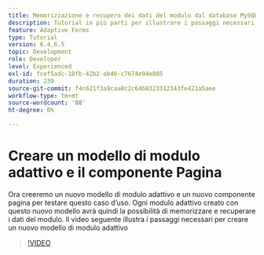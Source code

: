 ```yaml
---
title: Memorizzazione e recupero dei dati del modulo dal database MySQL - Creare un modello di modulo adattivo e il componente Pagina
description: Tutorial in più parti per illustrare i passaggi necessari per l’archiviazione e il recupero dei dati del modulo
feature: Adaptive Forms
type: Tutorial
version: 6.4,6.5
topic: Development
role: Developer
level: Experienced
exl-id: fcef5adc-10fb-42b2-ab46-c7674e94e805
duration: 239
source-git-commit: f4c621f3a9caa8c2c64b8323312343fe421a5aee
workflow-type: tm+mt
source-wordcount: '88'
ht-degree: 0%

---
```


# Creare un modello di modulo adattivo e il componente Pagina

Ora creeremo un nuovo modello di modulo adattivo e un nuovo componente pagina per testare questo caso d’uso. Ogni modulo adattivo creato con questo nuovo modello avrà quindi la possibilità di memorizzare e recuperare i dati del modulo.
Il video seguente illustra i passaggi necessari per creare un nuovo modello di modulo adattivo
>[!VIDEO](https://video.tv.adobe.com/v/27828?quality=12&learn=on)
